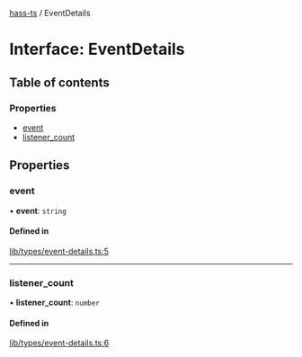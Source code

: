 [hass-ts](../README.md) / EventDetails

# Interface: EventDetails

## Table of contents

### Properties

- [event](EventDetails.md#event)
- [listener\_count](EventDetails.md#listener_count)

## Properties

### event

• **event**: `string`

#### Defined in

[lib/types/event-details.ts:5](https://github.com/benwainwright/hass-ts/blob/2754a39/src/lib/types/event-details.ts#L5)

___

### listener\_count

• **listener\_count**: `number`

#### Defined in

[lib/types/event-details.ts:6](https://github.com/benwainwright/hass-ts/blob/2754a39/src/lib/types/event-details.ts#L6)
